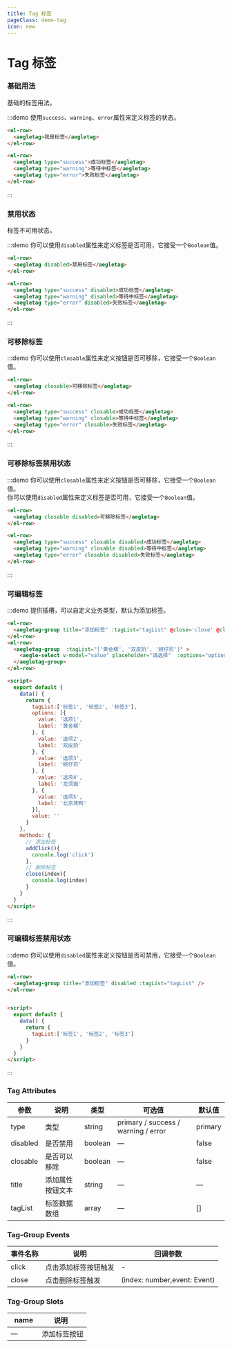 ```yaml
---
title: Tag 标签
pageClass: demo-tag
icon: new
---
```


# Tag 标签
### 基础用法

基础的标签用法。

:::demo 使用`success`、`warning`、`error`属性来定义标签的状态。

```html
<el-row>
  <aegletag>我是标签</aegletag>
</el-row>

<el-row>
  <aegletag type="success">成功标签</aegletag>
  <aegletag type="warning">等待中标签</aegletag>
  <aegletag type="error">失败标签</aegletag>
</el-row>
```
:::

### 禁用状态

标签不可用状态。

:::demo 你可以使用`disabled`属性来定义标签是否可用，它接受一个`Boolean`值。

```html
<el-row>
  <aegletag disabled>禁用标签</aegletag>
</el-row>

<el-row>
  <aegletag type="success" disabled>成功标签</aegletag>
  <aegletag type="warning" disabled>等待中标签</aegletag>
  <aegletag type="error" disabled>失败标签</aegletag>
</el-row>
```
:::

### 可移除标签

:::demo 你可以使用`closable`属性来定义按钮是否可移除，它接受一个`Boolean`值。

```html
<el-row>
  <aegletag closable>可移除标签</aegletag>
</el-row>

<el-row>
  <aegletag type="success" closable>成功标签</aegletag>
  <aegletag type="warning" closable>等待中标签</aegletag>
  <aegletag type="error" closable>失败标签</aegletag>
</el-row>
```
:::

### 可移除标签禁用状态

:::demo 你可以使用`closable`属性来定义按钮是否可移除，它接受一个`Boolean`值。<br/>你可以使用`disabled`属性来定义标签是否可用，它接受一个`Boolean`值。

```html
<el-row>
  <aegletag closable disabled>可移除标签</aegletag>
</el-row>

<el-row>
  <aegletag type="success" closable disabled>成功标签</aegletag>
  <aegletag type="warning" closable disabled>等待中标签</aegletag>
  <aegletag type="error" closable disabled>失败标签</aegletag>
</el-row>
```
:::

### 可编辑标签

:::demo 提供插槽，可以自定义业务类型，默认为添加标签。

```html
<el-row>
  <aegletag-group title="添加标签" :tagList="tagList" @close='close' @click='addClick'/>
</el-row>
<el-row>
  <aegletag-group  :tagList="['黄金糕', '双皮奶', '蚵仔煎']" >
    <aegle-select v-model="value" placeholder="请选择"  :options="options"></aegle-select>
  </aegletag-group>
</el-row>

<script>
  export default {
    data() {
      return {
        tagList:['标签1', '标签2', '标签3'],
        options: [{
          value: '选项1',
          label: '黄金糕'
        }, {
          value: '选项2',
          label: '双皮奶'
        }, {
          value: '选项3',
          label: '蚵仔煎'
        }, {
          value: '选项4',
          label: '龙须面'
        }, {
          value: '选项5',
          label: '北京烤鸭'
        }],
        value: ''
      }
    },
    methods: {
      // 添加标签
      addClick(){
        console.log('click')
      },
      // 删除标签
      close(index){
        console.log(index)
      }
    }
  }
</script>
```
:::

### 可编辑标签禁用状态

:::demo 你可以使用`disabled`属性来定义按钮是否可禁用，它接受一个`Boolean`值。

```html
<el-row>
  <aegletag-group title="添加标签" disabled :tagList="tagList" />
</el-row>


<script>
  export default {
    data() {
      return {
        tagList:['标签1', '标签2', '标签3']
      }
    }
  }
</script>
```
:::

### Tag Attributes
| 参数      | 说明          | 类型      | 可选值                           | 默认值  |
|---------- |-------------- |---------- |--------------------------------  |-------- |
| type | 类型 | string  | primary / success / warning / error | primary |
| disabled | 是否禁用 | boolean | — | false |
| closable | 是否可以移除 | boolean | — | false |
| title | 添加属性按钮文本 | string | — | — |
| tagList | 标签数据数组 | array | — | [] |

### Tag-Group Events
| 事件名称 | 说明 | 回调参数 |
|---------|---------|---------|
| click | 点击添加标签按钮触发 | - |
| close | 点击删除标签触发 | (index: number,event: Event) |

### Tag-Group Slots
|   name  | 说明     |
|---------|---------|
|    —    | 添加标签按钮 |
